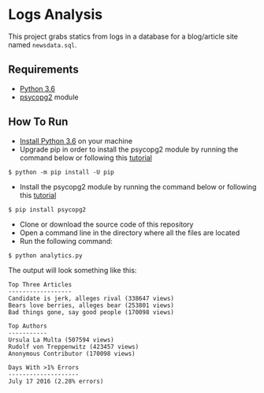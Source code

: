 # Logs Analysis

This project grabs statics from logs in a database for a blog/article site named ```newsdata.sql```.

## Requirements

* [Python 3.6](https://www.python.org/downloads/)
* [psycopg2](http://initd.org/psycopg/docs/install.html) module

## How To Run


* [Install Python 3.6](https://www.python.org/downloads/) on your machine
* Upgrade pip in order to install the psycopg2 module by running the command below or following this [tutorial](https://pip.pypa.io/en/stable/installing/#upgrading-pip)

```
$ python -m pip install -U pip
```

* Install the psycopg2  module by running the command below or following this [tutorial](http://initd.org/psycopg/docs/install.html)

```
$ pip install psycopg2
```

* Clone or download the source code of this repository
* Open a command line in the directory where all the files are located
* Run the following command:

```
$ python analytics.py
```

The output will look something like this:

```
Top Three Articles
------------------
Candidate is jerk, alleges rival (338647 views)
Bears love berries, alleges bear (253801 views)
Bad things gone, say good people (170098 views)

Top Authors
-----------
Ursula La Multa (507594 views)
Rudolf von Treppenwitz (423457 views)
Anonymous Contributor (170098 views)

Days With >1% Errors
--------------------
July 17 2016 (2.28% errors)
```
